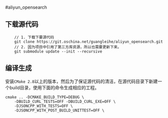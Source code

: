 #aliyun_opensearch

## 下载源代码

```
	// 1. 下载下要源代码
	git clone https://git.oschina.net/guangleihe/aliyun_opensearch.git
	// 2. 因为项目中引用了第三方库资源，所以也需要更新下来。
	git submodule update --init --recursive
```

## 编译生成

安装`CMake 2.8`以上的版本，然后为了保证源代码的清洁，在源代码目录下新建一个build目录，使用下面的命令生成相应的工程。

``` 
cmake .. -DCMAKE_BUILD_TYPE=DEBUG \
	-DBUILD_CURL_TESTS=OFF -DBUILD_CURL_EXE=OFF \ 
	-DJSONCPP_WITH_TESTS=OFF \
	-DJSONCPP_WITH_POST_BUILD_UNITTEST=OFF \
```
